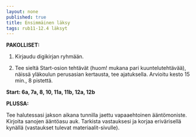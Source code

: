 ```yaml
---
layout: none
published: true
title: Ensimmäinen läksy
tags: rub11-12.4 läksyt
---
```

**PAKOLLISET:**

1. Kirjaudu digikirjan ryhmään.

2. Tee sieltä Start-osion tehtävät (huom! mukana pari kuuntelutehtävää), näissä yläkoulun perusasian kertausta, tee ajatuksella. Arvioitu kesto 15 min., 8 pistettä.

**Start: 6a, 7a, 8, 10, 11a, 11b, 12a, 12b**

**PLUSSA:**

Tee halutessasi jakson aikana tunnilla jaettu vapaaehtoinen ääntömoniste. Kirjoita sanojen ääntöasu auk. Tarkista vastauksesi ja korjaa erivärisellä kynällä (vastaukset tulevat materiaalit-sivulle).
